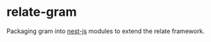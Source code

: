 # relate-gram

Packaging gram into [nest-js](https://docs.nestjs.com/) modules to extend the relate framework.

